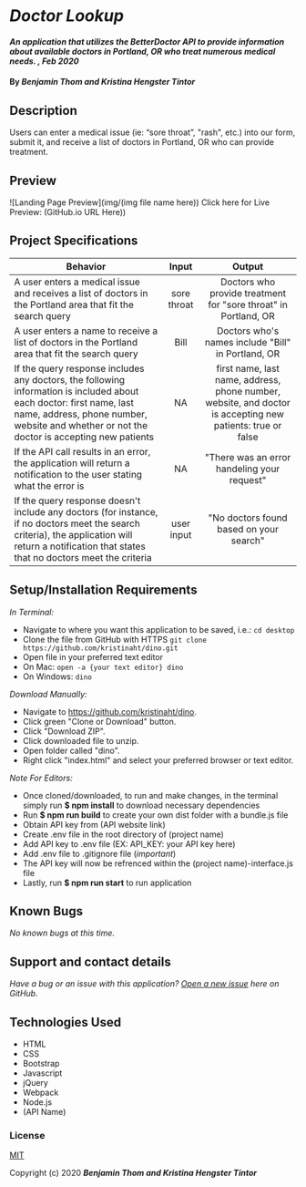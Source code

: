 # _Doctor Lookup_

#### _An application that utilizes the BetterDoctor API to provide information about available doctors in Portland, OR who treat numerous medical needs. , Feb 2020_

#### By _**Benjamin Thom and Kristina Hengster Tintor**_

## Description

Users can enter a medical issue (ie: “sore throat”, "rash", etc.) into our form, submit it, and receive a list of doctors in Portland, OR who can provide treatment.

## Preview
![Landing Page Preview](img/(img file name here))
Click here for Live Preview: (GitHub.io URL Here))


## Project Specifications

| Behavior | Input | Output |
|---|:---:|:---:|
|A user enters a medical issue and receives a list of doctors in the Portland area that fit the search query|sore throat|Doctors who provide treatment for "sore throat" in Portland, OR|
|A user enters a name to receive a list of doctors in the Portland area that fit the search query|Bill|Doctors who's names include "Bill" in Portland, OR|
|If the query response includes any doctors, the following information is included about each doctor: first name, last name, address, phone number, website and whether or not the doctor is accepting new patients|NA|first name, last name, address, phone number, website, and doctor is accepting new patients: true or false|
|If the API call results in an error, the application will return a notification to the user stating what the error is|NA|"There was an error handeling your request"|
|If the query response doesn't include any doctors (for instance, if no doctors meet the search criteria), the application will return a notification that states that no doctors meet the criteria|user input|"No doctors found based on your search"|

## Setup/Installation Requirements

_In Terminal:_

* Navigate to where you want this application to be saved, i.e.:
```cd desktop```
* Clone the file from GitHub with HTTPS
```git clone https://github.com/kristinaht/dino.git```
* Open file in your preferred text editor
* On Mac: ```open -a {your text editor} dino```
* On Windows: ```dino```

_Download Manually:_

* Navigate to https://github.com/kristinaht/dino.
* Click green "Clone or Download" button.
* Click "Download ZIP".
* Click downloaded file to unzip.
* Open folder called "dino".
* Right click "index.html" and select your preferred browser or text editor.

_Note For Editors:_ 
* Once cloned/downloaded, to run and make changes, in the terminal simply run **$ npm install** to download necessary dependencies
* Run **$ npm run build** to create your own dist folder with a bundle.js file
* Obtain API key from (API website link)
* Create .env file in the root directory of (project name)
* Add API key to .env file (EX: API_KEY: your API key here)
* Add .env file to .gitignore file (*important*)
* The API key will now be refrenced within the (project name)-interface.js file
* Lastly, run **$ npm run start** to run application

## Known Bugs

_No known bugs at this time._

## Support and contact details

_Have a bug or an issue with this application? [Open a new issue](https://github.com/kristinaht/dino) here on GitHub._

## Technologies Used

* HTML
* CSS
* Bootstrap
* Javascript
* jQuery
* Webpack
* Node.js
* (API Name)

### License

[MIT](https://choosealicense.com/licenses/mit/)

Copyright (c) 2020 **_Benjamin Thom and Kristina Hengster Tintor_**